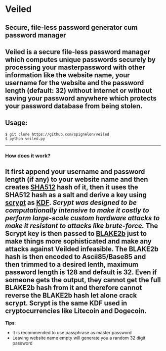 # Veiled
**Secure, file-less password generator cum password manager**
---
Veiled is a secure file-less password manager which computes unique passwords securely by processing your masterpassword with other information like the website name, your username for the website and the password length (default: 32) without internet or without saving your password anywhere which protects your password database from being stolen.
---
## Usage:
```
$ git clone https://github.com/spignelon/veiled
$ python veiled.py
```
---
### How does it work?
It first append your username and password length (if any) to your website name and then creates [SHA512](https://en.wikipedia.org/wiki/SHA-2) hash of it, then it uses the SHA512 hash as a salt and derive a key using [scrypt](https://en.wikipedia.org/wiki/Scrypt) as [KDF](https://en.wikipedia.org/wiki/Key_derivation_function). _Scrypt was designed to be computationally intensive to make it costly to perform large-scale custom hardware attacks to make it resistant to attacks like brute-force._ The Scrypt key is then passed to [BLAKE2b](https://en.wikipedia.org/wiki/BLAKE_(hash_function)#BLAKE2) just to make things more sophisticated and make any attacks against Veilded infeasible. The BLAKE2b hash is then encoded to Ascii85/Base85 and then trimmed to a desired lenth, maximum password length is 128 and default is 32. Even if someone gets the output, they cannot get the full BLAKE2b hash from it and therefore cannot reverse the BLAKE2b hash let alone crack scrypt. Scrypt is the same KDF used in cryptocurrencies like Litecoin and Dogecoin.
---
**Tips:**
+ It is recommended to use passphrase as master password
+ Leaving website name empty will generate you a random 32 digit password
